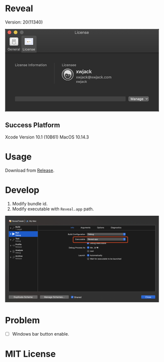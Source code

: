 # Reveal

Version: 20(11340)

![](images/1.png)

## Success Platform

Xcode Version 10.1 (10B61)
MacOS 10.14.3

# Usage

Download from [Release](https://github.com/XWJACK/Reveal/releases).

# Develop

1. Modify bundle id.
2. Modify executable with `Reveal.app` path. 

![](images/2.png)

# Problem

- [ ] Windows bar button enable. 

# MIT License


